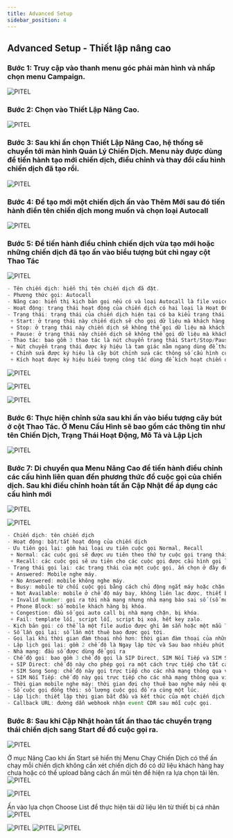 ```yaml
---
title: Advanced Setup
sidebar_position: 4
---
```


## Advanced Setup - Thiết lập nâng cao

### Bước 1: Truy cập vào thanh menu góc phải màn hình và nhấp chọn menu Campaign. 
![PITEL](./img/select_menu_camp.png)
### Bước 2:  Chọn vào Thiết Lập Nâng Cao.
![PITEL](./img/select_advanced_setup.png)
### Bước 3: Sau khi ấn chọn Thiết Lập Nâng Cao, hệ thống sẽ chuyển tới màn hình Quản Lý Chiến Dịch. Menu này được dùng để tiến hành tạo mới chiến dịch, điều chỉnh và thay đổi cấu hình chiến dịch đã tạo rồi.
![PITEL](./img/manager_camp.png)
### Bước 4: Để tạo mới một chiến dịch ấn vào Thêm Mới sau đó tiến hành điền tên chiến dịch mong muốn và chọn loại Autocall
![PITEL](./img/advanced_setup_add_campaign.png)
### Bước 5: Để tiến hành điều chỉnh chiến dịch vừa tạo mới hoặc những chiến dịch đã tạo ấn vào biểu tượng bút chì ngay cột Thao Tác
![PITEL](./img/editcamp.png)

```jsx title="Giải thích thông số"
- Tên chiến dịch: hiển thị tên chiến dịch đã đặt.
- Phương thức gọi: Autocall
- Nâng cao: hiển thị kịch bản gọi nếu có và loại Autocall là file voice hoặc Text To Speech (chuyển đổi thoại).
- Hoạt động: trạng thái hoạt động của chiến dịch có hai loại là Hoạt Động chiến dịch có thể đổ cuộc gọi ra thuê bao và Huỷ Kích Hoạt thì chiến dịch không thể đổ cuộc gọi ra được.
- Trạng thái: trạng thái của chiến dịch hiện tại có ba kiểu trạng thái là Start, Stop và Pause.
 + Start: ở trạng thái này chiến dịch sẽ cho gọi dữ liệu mà khách hàng đã tải lên từ đầu.
 + Stop: ở trạng thái này chiến dịch sẽ không thể gọi dữ liệu mà khách hàng đã tải lên từ đầu. Bên cạnh đó, nếu chiến dịch đang ở trạng thái Stop thì sẽ dừng hoàn toàn và không tự động đổ cuộc gọi mặc dù chiến dịch đã thiết lập thời gian bắt đầu.
 + Pause: ở trạng thái này chiến dịch sẽ không thể gọi dữ liệu mà khách hàng đã tải lên từ đầu. Bên cạnh đó, nếu chiến dịch đang ở trạng thái Pause thì vào đúng thời gian lập lịch bắt đầu trước đó chiến dịch sẽ tự động chuyển thành start và đổ cuộc gọi ra.
- Thao tác: bao gồm 3 thao tác là nút chuyển trạng thái Start/Stop/Pause, Chỉnh Sửa Chiến Dịch và Kích Hoạt/ Huỷ Kích Hoạt Chiến Dịch.
 + Nút chuyển trạng thái được ký hiệu là tam giác nằm ngang dùng để thay đổi trạng thái của chiến dịch.
 + Chỉnh sửa được ký hiệu là cây bút chỉnh sửa các thông số cấu hình của chiến dịch hiện có.
 + Kích hoạt được ký hiệu biểu tượng công tắc dùng để kích hoạt chiến dịch hoạt động hoặc hủy kích hoạt. Ngoài việc huỷ kích hoạt không cho chiến dịch gọi ra thì sau khi huỷ có thể thực hiện thêm thao tác xóa chiến dịch. 
```
![PITEL](./img/deactive_campaign.png)

![PITEL](./img/advanced_setup_deleteanddeactive.png)

![PITEL](./img/advanced_setup_delete_Campaign.png)

### Bước 6: Thực hiện chỉnh sửa sau khi ấn vào biểu tượng cây bút ở cột Thao Tác. Ở Menu Cấu Hình sẽ bao gồm các thông tin như tên Chiến Dịch, Trạng Thái Hoạt Động, Mô Tả và Lập Lịch
![PITEL](./img/config_cp.png)

### Bước 7: Di chuyển qua Menu Nâng Cao để tiến hành điều chỉnh các cấu hình liên quan đến phương thức đổ cuộc gọi của chiến dịch. Sau khi điều chỉnh hoàn tất ấn Cập Nhật để áp dụng các cấu hình mới
![PITEL](./img/advanced_setup.png)

![PITEL](./img/update_campaign.png)

```jsx title="Giải thích thông số"
- Chiến dịch: tên chiến dịch
- Hoạt động: bật/tắt hoạt động của chiến dịch
- Ưu tiên gọi lại: gồm hai loại ưu tiên cuộc gọi Normal, Recall
 + Normal: các cuộc gọi sẽ được ưu tiên theo thứ tự cuộc gọi trạng thái new đổ trước sau đó mới cho đổ các cuộc gọi được cấu hình gọi lại (recall).
 + Recall: các cuộc gọi sẽ ưu tiên cho các cuộc gọi được cấu hình gọi lại. Tuỳ vào thời gian thiết lập các cuộc gọi lại sẽ đổ ra và gọi ngay trong khi cuộc gọi mới đang đổ nếu chức năng Recall này được bật. 
- Trạng thái gọi lại: các trạng thái của một cuộc gọi, ấn chọn ở đây để gọi lại các cuộc gọi có trạng thái tương ứng.
 + Answered: Mobile nghe máy.
 + No Answered: mobile không nghe máy.
 + Busy: mobile từ chối cuộc gọi bằng cách chủ động ngắt máy hoặc chặn số trên thiết bị.
 + Not Available: mobile ở chế độ máy bay, không liên lạc được, thiết bị di động hư hỏng, hết pin.
 + Invalid Number: gọi ra tới nhà mạng nhưng nhà mạng báo sai số (số mobile sai).
 + Phone Block: số mobile khách hàng bị khóa.
 + Congestion: đầu số gọi auto call bị nhà mạng chặn, bị khóa.
 + Fail: template lỗi, script lỗi, script bị xoá, hết key zalo.
- Kịch bản gọi: có thể là một file audio được ghi âm sẵn hoặc một mẫu Text To Speech (chuyển đổi thoại). 
- Số lần gọi lại: số lần một thuê bao được gọi tới.
- Gọi lại khi thời gian đàm thoại nhỏ hơn: thời gian đàm thoại của những cuộc gọi được mobile nghe máy nào thấp hơn thời gian quy định trong menu này thì đều được gọi lại.
- Lập lịch gọi lại: gồm 2 chế độ là Ngay lập tức và Sau bao nhiêu phút. Ở bao nhiêu phút có thể thiết lập số thời gian quy định để gọi lại. Ví dụ chỉnh là 5 phút thì 5 phút sẽ thực hiện gọi lại thuê bao đó 1 lần.
- Nhà mạng: đầu số được dùng để gọi ra
- Chế độ gọi: bao gồm 3 chế độ gọi là SIP Direct, SIM Nối Tiếp và SIM Song Song
 + SIP Direct: chế độ này cho phép gọi ra một cách trực tiếp cho tất cả các nhà mạng mà không phải chia kênh cho từng nhà mạng cụ thể. Trong khi chạy chế độ này cần quan tâm đến việc quy định số lượng cuộc gọi đồng thời đã đăng ký với nhà quản trị vì nếu điều chỉnh không đúng sẽ không đạt được kết quả như mong muốn. Chỉnh thấp hơn thì không tận dụng được tài nguyên có sẵn và cao hơn thì hệ thống không được thiết lập để đáp ứng sẽ ảnh hưởng đến quá trình sử dụng.
 + SIM Song Song: chế độ này gọi trực tiếp cho các nhà mạng thông qua việc phân chia kênh thoại trên hệ thống. Khi gọi với chế độ này hệ thống sẽ tự động đẩy call với số lượng cuộc gọi đồng thời theo thiết lập của người dùng.
 + SIM Nối Tiếp: chế độ này gọi trực tiếp cho các nhà mạng thông qua việc phân chia kênh thoại trên hệ thống.Khi gọi với chế độ này hệ thống sẽ tự động luân chuyển các kênh trống qua lại giữa các chiến dịch nhằm đảm bảo hiệu suất tối ưu và không gây lãng phí tài nguyên.
- Thời gian mobile nghe máy: thời gian đợi cho thuê bao nghe máy nếu quá thời gian này hệ thống sẽ tự động ngắt máy.
- Số cuộc gọi đồng thời: số lượng cuộc gọi đổ ra cùng một lúc.
- Lập lịch: thiết lập thời gian bắt đầu và kết thúc của một chiến dịch theo các ngày trong tuần.
- Callback URL: đường dẫn webhook nhận event CDR sau mỗi cuộc gọi.
```
### Bước 8: Sau khi Cập Nhật hoàn tất ấn thao tác chuyển trạng thái chiến dịch sang Start để đổ cuộc gọi ra.
![PITEL](./img/runautocall.png)

Ở mục Nâng Cao khi ấn Start sẽ hiển thị Menu Chạy Chiến Dịch có thể ấn chạy mỗi chiến dịch không cần xét chiến dịch đó có dữ liệu khách hàng hay chưa hoặc có thể upload bằng cách ấn mũi tên để hiện ra lựa chọn tải lên.
![PITEL](./img/runcampaign_advanced_setup.png)

![PITEL](./img/runcamp_choselist.png)

Ấn vào lựa chọn Choose List để thực hiện tải dữ liệu lên từ thiết bị cá nhân
![PITEL](./img/advanced_setup_chose_listupload.png)

![PITEL](./img/select_file.png)
![PITEL](./img/sendfile.png)
![PITEL](./img/runsuccess.png)